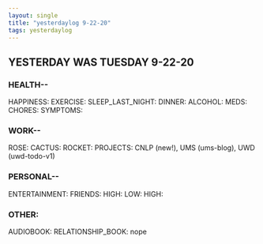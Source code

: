 ```yaml
---
layout: single
title: "yesterdaylog 9-22-20"
tags: yesterdaylog
---
```


## YESTERDAY WAS TUESDAY 9-22-20

### HEALTH--

HAPPINESS:
EXERCISE:
SLEEP_LAST_NIGHT:
DINNER:
ALCOHOL:
MEDS:
CHORES:
SYMPTOMS:

### WORK--

ROSE:
CACTUS:
ROCKET:
PROJECTS: CNLP (new!), UMS (ums-blog), UWD (uwd-todo-v1)

### PERSONAL--

ENTERTAINMENT:
FRIENDS:
HIGH:
LOW:
HIGH:

### OTHER:

AUDIOBOOK:
RELATIONSHIP_BOOK: nope
